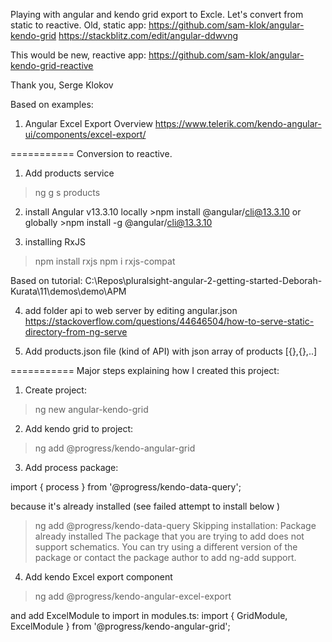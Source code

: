 Playing with angular and kendo grid export to Excle. 
Let's convert from static to reactive.
Old, static app: 
    https://github.com/sam-klok/angular-kendo-grid
    https://stackblitz.com/edit/angular-ddwvng
    
This would be new, reactive app: 
    https://github.com/sam-klok/angular-kendo-grid-reactive

Thank you,
Serge Klokov

Based on examples:
1. Angular Excel Export Overview
https://www.telerik.com/kendo-angular-ui/components/excel-export/


=========== Conversion to reactive.
1. Add products service
>ng g s products

2. install Angular v13.3.10
locally     >npm install @angular/cli@13.3.10
or globally >npm install -g @angular/cli@13.3.10

3. installing RxJS
>npm install rxjs
>npm i rxjs-compat

Based on tutorial: C:\Repos\pluralsight-angular-2-getting-started-Deborah-Kurata\11\demos\demo\APM

4. add folder api to web server by editing angular.json
https://stackoverflow.com/questions/44646504/how-to-serve-static-directory-from-ng-serve

2. Add products.json file (kind of API) with json array of products [{},{},..]

=========== Major steps explaining how I created this project:
1. Create project:
>ng new angular-kendo-grid

2. Add kendo grid to project:
>ng add @progress/kendo-angular-grid

3. Add process package:

import { process } from '@progress/kendo-data-query';

because it's already installed (see failed attempt to install below )

> ng add @progress/kendo-data-query
Skipping installation: Package already installed
The package that you are trying to add does not support schematics. You can try using a different version of the package or contact the package author to add ng-add support.


4. Add kendo Excel export component
> ng add @progress/kendo-angular-excel-export 

and add ExcelModule to import in modules.ts:
import { GridModule, ExcelModule } from '@progress/kendo-angular-grid';
